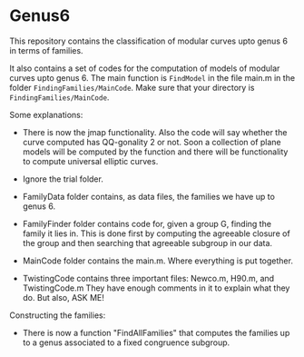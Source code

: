 # Genus6
This repository contains the classification of modular curves upto genus 6 in terms of families. 

It also contains a set of codes for the computation of models of modular curves upto genus 6. 
The main function is `FindModel` in the file main.m in the folder `FindingFamilies/MainCode`. Make sure that your directory is `FindingFamilies/MainCode`.

Some explanations:

- There is now the jmap functionality. Also the code will say whether the curve computed has QQ-gonality 2 or not. Soon a collection of plane models will be computed by the function and there will be functionality to compute universal elliptic curves.

- Ignore the trial folder.

- FamilyData folder contains, as data files, the families we have up to genus 6. 

- FamilyFinder folder contains code for, given a group G, finding the family it lies in. This is done first by computing the agreeable closure of the group and then searching that agreeable subgroup in our data.

- MainCode folder contains the main.m. Where everything is put together.

- TwistingCode contains three important files: Newco.m, H90.m, and TwistingCode.m They have enough comments in it to explain what they do. But also, ASK ME!

Constructing the families:
- There is now a function "FindAllFamilies" that computes the families up to a genus associated to a fixed congruence subgroup.
